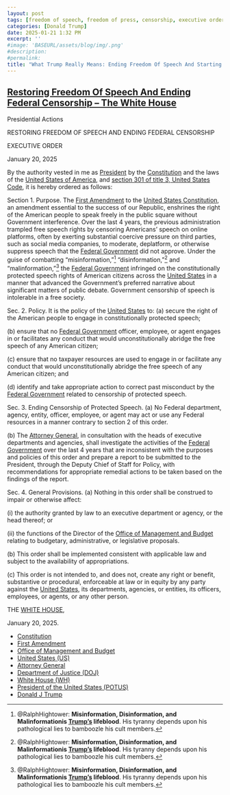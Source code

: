 ```yaml
---
layout: post
tags: [freedom of speech, freedom of press, censorship, executive order, Constitution,  First Amendment, Office of Management and Budget, United States (US), Attorney General, Department of Justice (DOJ), White House (WH), President of the United States (POTUS), Donald J Trump, pathological liar, hypocrisy, politics]
categories: [Donald Trump]
date: 2025-01-21 1:32 PM
excerpt: ''
#image: 'BASEURL/assets/blog/img/.png'
#description:
#permalink:
title: "What Trump Really Means: Ending Freedom Of Speech And Starting Federal Censorship"
---
```



## [Restoring Freedom Of Speech And Ending Federal Censorship – The White House](https://www.whitehouse.gov/presidential-actions/2025/01/restoring-freedom-of-speech-and-ending-federal-censorship/)

Presidential Actions

RESTORING FREEDOM OF SPEECH AND ENDING FEDERAL CENSORSHIP

EXECUTIVE ORDER

January 20, 2025

By the authority vested in me as [President](https://www.whitehouse.gov/) by the [Constitution](constitution.congress.gov/) and the laws of the [United States of America](https://www.usa.gov/), and [section 301 of title 3, United States Code](https://www.govinfo.gov/content/pkg/USCODE-2017-title3/html/USCODE-2017-title3-chap4-sec301.htm), it is hereby ordered as follows:

Section 1.  Purpose.  The [First Amendment](https://constitution.congress.gov/constitution/amendment-1/) to the [United States Constitution](constitution.congress.gov/), an amendment essential to the success of our Republic, enshrines the right of the American people to speak freely in the public square without Government interference.  Over the last 4 years, the previous administration trampled free speech rights by censoring Americans’ speech on online platforms, often by exerting substantial coercive pressure on third parties, such as social media companies, to moderate, deplatform, or otherwise suppress speech that the [Federal Government](https://www.usa.gov/) did not approve.  Under the guise of combatting “misinformation,”[^11] “disinformation,”[^11] and “malinformation,”[^11] the [Federal Government](https://www.usa.gov/) infringed on the constitutionally protected speech rights of American citizens across the [United States](https://www.usa.gov/) in a manner that advanced the Government’s preferred narrative about significant matters of public debate.  Government censorship of speech is intolerable in a free society.

[^11]: @RalphHightower: **Misinformation, Disinformation, and Malinformationis [Trump’s](https://www.whitehouse.gov/administration/donald-j-trump/) lifeblood**. His tyranny depends upon his pathological lies to bamboozle his cult members. 

Sec. 2.  Policy.  It is the policy of the [United States](https://www.usa.gov/) to:       (a)  secure the right of the American people to engage in constitutionally protected speech;

(b)  ensure that no [Federal Government](https://www.usa.gov/) officer, employee, or agent engages in or facilitates any conduct that would unconstitutionally abridge the free speech of any American citizen;

(c)  ensure that no taxpayer resources are used to engage in or facilitate any conduct that would unconstitutionally abridge the free speech of any American citizen; and

(d)  identify and take appropriate action to correct past misconduct by the [Federal Government](https://www.usa.gov/) related to censorship of protected speech.

Sec. 3.  Ending Censorship of Protected Speech.  (a)  No Federal department, agency, entity, officer, employee, or agent may act or use any Federal resources in a manner contrary to section 2 of this order.

(b)  The [Attorney General](https://www.justice.gov/), in consultation with the heads of executive departments and agencies, shall investigate the activities of the [Federal Government](https://www.usa.gov/) over the last 4 years that are inconsistent with the purposes and policies of this order and prepare a report to be submitted to the President, through the Deputy Chief of Staff for Policy, with recommendations for appropriate remedial actions to be taken based on the findings of the report.

Sec. 4.  General Provisions.  (a)  Nothing in this order shall be construed to impair or otherwise affect:

(i)   the authority granted by law to an executive department or agency, or the head thereof; or

(ii)   the functions of the Director of the [Office of Management and Budget](https://www.whitehouse.gov/omb/) relating to budgetary, administrative, or legislative proposals.

(b)  This order shall be implemented consistent with applicable law and subject to the availability of appropriations.

(c)  This order is not intended to, and does not, create any right or benefit, substantive or procedural, enforceable at law or in equity by any party against the [United States](https://www.usa.gov/), its departments, agencies, or entities, its officers, employees, or agents, or any other person.

THE [WHITE HOUSE](https://www.whitehouse.gov/),

January 20, 2025.

- [Constitution](constitution.congress.gov/)
- [First Amendment](https://constitution.congress.gov/constitution/amendment-1/)
- [Office of Management and Budget](https://www.whitehouse.gov/omb/)
- [United States (US)](https://www.usa.gov/)
- [Attorney General](https://www.justice.gov/)
- [Department of Justice (DOJ)](https://www.justice.gov/)
- [White House (WH)](https://www.whitehouse.gov/)
- [President of the United States (POTUS)](https://www.whitehouse.gov/)
- [Donald J Trump](https://www.whitehouse.gov/administration/donald-j-trump/)
